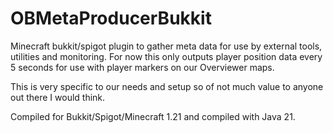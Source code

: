 # OBMetaProducerBukkit

Minecraft bukkit/spigot plugin to gather meta data for use by external tools, utilities and monitoring.
For now this only outputs player position data every 5 seconds for use with player markers on our Overviewer maps.

This is very specific to our needs and setup so of not much value to anyone out there I would think.

Compiled for Bukkit/Spigot/Minecraft 1.21 and compiled with Java 21.
